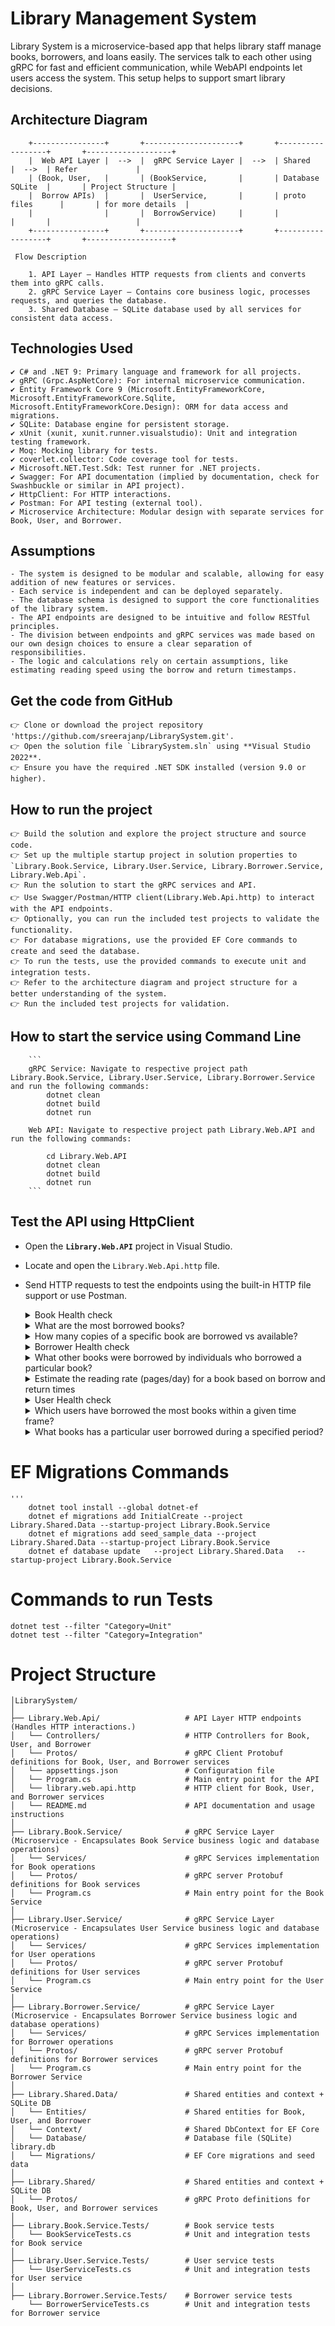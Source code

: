 # Library Management System

   Library System is a microservice-based app that helps library staff manage books, borrowers, and loans easily. The services talk to each other using gRPC for fast and efficient communication, while WebAPI endpoints let users access the system. This setup helps to support smart library decisions.

## Architecture Diagram

```
    +----------------+       +---------------------+       +------------------+       +-------------------+
    |  Web API Layer |  -->  |  gRPC Service Layer |  -->  | Shared           |  -->  | Refer             |
    | (Book, User,   |       | (BookService,       |       | Database SQLite  |       | Project Structure |
    |  Borrow APIs)  |       |  UserService,       |       | proto files      |       | for more details  |
    |                |       |  BorrowService)     |       |                  |       |                   |
    +----------------+       +---------------------+       +------------------+       +-------------------+

 Flow Description

    1. API Layer – Handles HTTP requests from clients and converts them into gRPC calls.
    2. gRPC Service Layer – Contains core business logic, processes requests, and queries the database.
    3. Shared Database – SQLite database used by all services for consistent data access.

```
## Technologies Used
    ✔️ C# and .NET 9: Primary language and framework for all projects.  
    ✔️ gRPC (Grpc.AspNetCore): For internal microservice communication.  
    ✔️ Entity Framework Core 9 (Microsoft.EntityFrameworkCore, Microsoft.EntityFrameworkCore.Sqlite, Microsoft.EntityFrameworkCore.Design): ORM for data access and migrations.  
    ✔️ SQLite: Database engine for persistent storage.  
    ✔️ xUnit (xunit, xunit.runner.visualstudio): Unit and integration testing framework.  
    ✔️ Moq: Mocking library for tests.  
    ✔️ coverlet.collector: Code coverage tool for tests.  
    ✔️ Microsoft.NET.Test.Sdk: Test runner for .NET projects.  
    ✔️ Swagger: For API documentation (implied by documentation, check for Swashbuckle or similar in API project).  
    ✔️ HttpClient: For HTTP interactions.  
    ✔️ Postman: For API testing (external tool).  
    ✔️ Microservice Architecture: Modular design with separate services for Book, User, and Borrower.  
 
 ## Assumptions
    - The system is designed to be modular and scalable, allowing for easy addition of new features or services.
    - Each service is independent and can be deployed separately.
    - The database schema is designed to support the core functionalities of the library system.
    - The API endpoints are designed to be intuitive and follow RESTful principles.
    - The division between endpoints and gRPC services was made based on our own design choices to ensure a clear separation of responsibilities.
    - The logic and calculations rely on certain assumptions, like estimating reading speed using the borrow and return timestamps.

 ## Get the code from GitHub

    👉 Clone or download the project repository 'https://github.com/sreerajanp/LibrarySystem.git'.
    👉 Open the solution file `LibrarySystem.sln` using **Visual Studio 2022**.
    👉 Ensure you have the required .NET SDK installed (version 9.0 or higher).

  ## How to run the project

    👉 Build the solution and explore the project structure and source code.
    👉 Set up the multiple startup project in solution properties to `Library.Book.Service, Library.User.Service, Library.Borrower.Service, Library.Web.Api`.
    👉 Run the solution to start the gRPC services and API.
    👉 Use Swagger/Postman/HTTP client(Library.Web.Api.http) to interact with the API endpoints.
    👉 Optionally, you can run the included test projects to validate the functionality.
    👉 For database migrations, use the provided EF Core commands to create and seed the database.
    👉 To run the tests, use the provided commands to execute unit and integration tests.
    👉 Refer to the architecture diagram and project structure for a better understanding of the system.
    👉 Run the included test projects for validation.

   ## How to start the service using Command Line

        ```
        gRPC Service: Navigate to respective project path Library.Book.Service, Library.User.Service, Library.Borrower.Service and run the following commands:
            dotnet clean
            dotnet build
            dotnet run

        Web API: Navigate to respective project path Library.Web.API and run the following commands:

            cd Library.Web.API
            dotnet clean
            dotnet build
            dotnet run
        ```

## Test the API using HttpClient

- Open the **`Library.Web.API`** project in Visual Studio.
- Locate and open the `Library.Web.Api.http` file.
- Send HTTP requests to test the endpoints using the built-in HTTP file support or use Postman.

    <details>
      <summary>Book Health check</summary>
         '''

         Request: GET {{Library.API_HostAddress}}/api/book/ping
         Response:"pong"
    </details>
    <details>
      <summary>What are the most borrowed books?</summary>

       ```
         Request: {{Library.Web.Api_HostAddress}}/api/Book/most-borrowed/2/
         Response:
            {
              "message": "Top borrowed books retrieved successfully.",
              "bookDetails": [
                {
                  "id": 1,
                  "title": "C# in Depth",
                  "author": "Jon Skeet",
                  "totalBorrows": 2
                },
                {
                  "id": 2,
                  "title": "ASP.NET Core in Action",
                  "author": "Andrew Lock",
                  "totalBorrows": 2
                }
              ]
            }
      ```
    </details>
    <details>
      <summary>How many copies of a specific book are borrowed vs available?</summary>

       ```
         Request: {{Library.Web.Api_HostAddress}}/api/Book/availability/2/
         Response:
            {
              "id": 2,
              "borrowedCopies": 0,
              "availableCopies": 4,
              "message": "Book availability retrieved successfully."
            }
      ```
    </details>
    <details>
      <summary>Borrower Health check</summary>
         '''
 
         Request: GET {{Library.Web.Api_HostAddress}}/api/Borrower/ping/
         Response:"pong"
    </details>
    <details>
      <summary>What other books were borrowed by individuals who borrowed a particular book?</summary>

       ```
         Request: GET {{Library.Web.Api_HostAddress}}/api/Borrower/related-books/2/
         Response:
            {
              "message": "Related books retrieved successfully.",
              "relatedBooks": [
                {
                  "bookId": 4,
                  "title": "Entity Framework Core in Action",
                  "author": "Jon P Smith",
                  "commonBorrowerCount": 1
                },
                {
                  "bookId": 3,
                  "title": "gRPC: Up and Running",
                  "author": "Kasun Indrasiri",
                  "commonBorrowerCount": 1
                }
              ]
            }
      ```
    </details>
    <details>
      <summary>Estimate the reading rate (pages/day) for a book based on borrow and return times</summary>

       ```
         Request: {{Library.Web.Api_HostAddress}}/api/Borrower/estimate-reading-rate/2/
         Response:
            {
              "bookId": 2,
              "title": "ASP.NET Core in Action",
              "averagePagesPerDay": 14.48,
              "borrowCount": 2,
              "message": "Reading rate estimated successfully."
            }
      ```
    </details>
    <details>
      <summary>User Health check</summary>
         '''
 
         Request: GET {{Library.Web.Api_HostAddress}}/api/User/ping/
         Response:"pong"
    </details>
    <details>
      <summary>Which users have borrowed the most books within a given time frame?</summary>

       ```
         Request: GET {{Library.Web.Api_HostAddress}}/api/User/most-borrowed-users?startDate=2025-07-08%2014%3A28%3A19.1638368%2B02%3A00&endDate=2025-08-08%2014%3A28%3A19.1638368%2B02%3A00&limit=2
         Response:
            {
              "message": "Users with most borrows retrieved successfully.",
              "userBorrowDetails": [
                {
                  "userId": 4,
                  "userName": "Diana Prince",
                  "borrowCount": 2
                },
                {
                  "userId": 5,
                  "userName": "Ethan Hunt",
                  "borrowCount": 2
                }
              ]
            }
      ```
    </details>
    <details>
      <summary>What books has a particular user borrowed during a specified period?</summary>

       ```
         Request: GET {{Library.Web.Api_HostAddress}}/api/User/user-borrowed-books/2?startDate=2025-07-08%2014%3A28%3A19.1638368%2B02%3A00&endDate=2025-08-08%2014%3A28%3A19.1638368%2B02%3A00
         Response:
            {
              "message": "Books retrieved successfully.",
              "userBookDetail": [
                {
                  "userName": "Bob Smith",
                  "bookId": 1,
                  "bookTitle": "C# in Depth",
                  "bookAuthor": "Jon Skeet"
                }
              ]
            }
      ```
    </details>


# EF Migrations Commands
    '''
        dotnet tool install --global dotnet-ef
        dotnet ef migrations add InitialCreate --project Library.Shared.Data --startup-project Library.Book.Service
        dotnet ef migrations add seed_sample_data --project Library.Shared.Data --startup-project Library.Book.Service
        dotnet ef database update   --project Library.Shared.Data   --startup-project Library.Book.Service


# Commands to run Tests
    dotnet test --filter "Category=Unit"
    dotnet test --filter "Category=Integration"


# Project Structure

```
│LibrarySystem/
│
├── Library.Web.Api/                   # API Layer HTTP endpoints (Handles HTTP interactions.)
│   └── Controllers/                   # HTTP Controllers for Book, User, and Borrower
│   └── Protos/                        # gRPC Client Protobuf definitions for Book, User, and Borrower services
│   └── appsettings.json               # Configuration file
│   └── Program.cs                     # Main entry point for the API
│   └── library.web.api.http           # HTTP client for Book, User, and Borrower services
│   └── README.md                      # API documentation and usage instructions
│
├── Library.Book.Service/              # gRPC Service Layer (Microservice - Encapsulates Book Service business logic and database operations)
│   └── Services/                      # gRPC Services implementation for Book operations
│   └── Protos/                        # gRPC server Protobuf definitions for Book services
│   └── Program.cs                     # Main entry point for the Book Service
│
├── Library.User.Service/              # gRPC Service Layer (Microservice - Encapsulates User Service business logic and database operations)
│   └── Services/                      # gRPC Services implementation for User operations
│   └── Protos/                        # gRPC server Protobuf definitions for User services
│   └── Program.cs                     # Main entry point for the User Service
│
├── Library.Borrower.Service/          # gRPC Service Layer (Microservice - Encapsulates Borrower Service business logic and database operations)
│   └── Services/                      # gRPC Services implementation for Borrower operations
│   └── Protos/                        # gRPC server Protobuf definitions for Borrower services
│   └── Program.cs                     # Main entry point for the Borrower Service
│
├── Library.Shared.Data/               # Shared entities and context + SQLite DB
│   └── Entities/                      # Shared entities for Book, User, and Borrower
│   └── Context/                       # Shared DbContext for EF Core
│   └── Database/                      # Database file (SQLite) library.db
│   └── Migrations/                    # EF Core migrations and seed data
│
├── Library.Shared/                    # Shared entities and context + SQLite DB
│   └── Protos/                        # gRPC Proto definitions for Book, User, and Borrower services
│
├── Library.Book.Service.Tests/        # Book service tests
│   └── BookServiceTests.cs            # Unit and integration tests for Book service
│
├── Library.User.Service.Tests/        # User service tests
│   └── UserServiceTests.cs            # Unit and integration tests for User service
│
├── Library.Borrower.Service.Tests/    # Borrower service tests
    └── BorrowerServiceTests.cs        # Unit and integration tests for Borrower service

```
